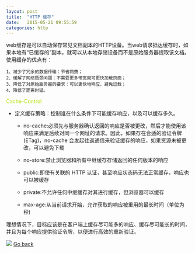```yaml
---
layout: post
title:  "HTTP 缓存"
date:   2015-05-21 09:55:59
categories: http
---
```


web缓存是可以自动保存常见文档副本的HTTP设备。当web请求抵达缓存时，如果本地有“已缓存的”副本，就可以从本地存储设备而不是原始服务器提取该文档。使用缓存的优点有：

    1、减少了冗余的数据传输：节省网费；
    2、缓解了网络瓶颈问题：不需要更多带宽就可更快加载页面；
    3、降低了对原始服务器的要求：可以更快地响应，避免过载；
    4、降低了距离时延。

<font color='bleu'>Cache-Control</font>

* 定义缓存策略：控制谁在什么条件下可能缓存响应，以及可以缓存多久。

    * no-cache:必须先与服务器确认返回的响应是否被更改，然后才能使用该响应来满足后续对同一个网址的请求。因此，如果存在合适的验证令牌          (ETag)，no-cache 会发起往返通信来验证缓存的响应，如果资源未被更改，可以避免下载
    * no-store:禁止浏览器和所有中继缓存存储返回的任何版本的响应

    * public:即使有关联的 HTTP 认证，甚至响应状态码无法正常缓存，响应也可以被缓存
    
    * private:不允许任何中继缓存对其进行缓存，但浏览器可以缓存

     * max-age:从当前请求开始，允许获取的响应被重用的最长时间（单位为秒)

理想情况下，目标应该是在客户端上缓存尽可能多的响应、缓存尽可能长的时间，并且为每个响应提供验证令牌，以便进行高效的重新验证。

<img src='{{ "/img/http-cache-decision-tree.png" | prepend: site.baseurl }}'/>
<a href="{{site.baseurl}}/index.html">Go back</a>
